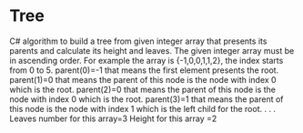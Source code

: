 # Tree
C# algorithm to build a tree from given integer array that presents its parents and calculate its height and leaves.
The given integer array must be in ascending order.
For example the array is {-1,0,0,1,1,2}, the index starts from 0 to 5.
parent(0)=-1 that means the first element presents the root.
parent(1)=0 that means the parent of this node is the node with index 0 which is the root.
parent(2)=0 that means the parent of this node is the node with index 0 which is the root.
parent(3)=1 that means the parent of this node is the node with index 1 which is the left child for the root.
.
.
.
Leaves number for this array=3
Height for this array =2
